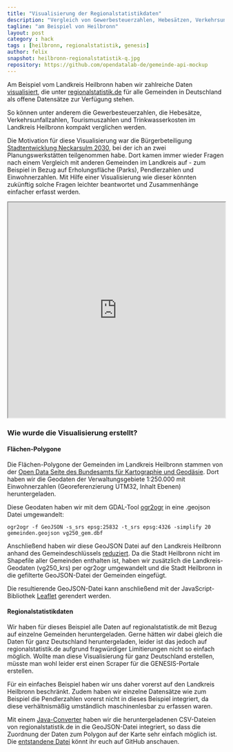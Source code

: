 ```yaml
---
title: "Visualisierung der Regionalstatistikdaten"
description: "Vergleich von Gewerbesteuerzahlen, Hebesätzen, Verkehrsunfallzahlen, Tourismuszahlen, Trinkwasserkosten und mehr am Beispiel vom Landkreis Heilbronn"
tagline: "am Beispiel von Heilbronn"
layout: post
category : hack
tags : [heilbronn, regionalstatistik, genesis]
author: felix
snapshot: heilbronn-regionalstatistik-q.jpg
repository: https://github.com/opendatalab-de/gemeinde-api-mockup
---
```


Am Beispiel vom Landkreis Heilbronn haben wir zahlreiche Daten [visualisiert](http://opendatalab.de/heilbronn-regionalstatistik), die unter [regionalstatistik.de](https://www.regionalstatistik.de/genesis/online/logon) für alle Gemeinden in Deutschland als offene Datensätze zur Verfügung stehen.

So können unter anderem die Gewerbesteuerzahlen, die Hebesätze, Verkehrsunfallzahlen, Tourismuszahlen und Trinkwasserkosten im Landkreis Heilbronn kompakt verglichen werden.

Die Motivation für diese Visualisierung war die Bürgerbeteiligung [Stadtentwicklung Neckarsulm 2030](http://www.neckarsulm.de/main/unser-neckarsulm/stadtentwicklung-2030.html), bei der ich an zwei Planungswerkstätten teilgenommen habe.
Dort kamen immer wieder Fragen nach einem Vergleich mit anderen Gemeinden im Landkreis auf - zum Beispiel in Bezug auf Erholungsfläche (Parks), Pendlerzahlen und Einwohnerzahlen. Mit Hilfe einer Visualisierung wie dieser könnten zukünftig solche Fragen leichter beantwortet und Zusammenhänge einfacher erfasst werden.

<iframe src="http://opendatalab.de/heilbronn-regionalstatistik" width="100%" height="500"> </iframe>

### Wie wurde die Visualisierung erstellt?

#### Flächen-Polygone

Die Flächen-Polygone der Gemeinden im Landkreis Heilbronn stammen von der [Open Data Seite des Bundesamts für Kartographie und Geodäsie](http://www.geodatenzentrum.de/geodaten/gdz_rahmen.gdz_div?gdz_spr=deu&gdz_akt_zeile=5&gdz_anz_zeile=0&gdz_unt_zeile=0&gdz_user_id=0). Dort haben wir die Geodaten der Verwaltungsgebiete 1:250.000 mit Einwohnerzahlen (Georeferenzierung UTM32, Inhalt Ebenen) heruntergeladen.

Diese Geodaten haben wir mit dem GDAL-Tool [ogr2ogr](http://www.gdal.org/ogr2ogr.html) in eine .geojson Datei umgewandelt:

	ogr2ogr -f GeoJSON -s_srs epsg:25832 -t_srs epsg:4326 -simplify 20 gemeinden.geojson vg250_gem.dbf

Anschließend haben wir diese GeoJSON Datei auf den Landkreis Heilbronn anhand des Gemeindeschlüssels [reduziert](https://github.com/opendatalab-de/gemeinde-api-mockup/blob/49fdc74bb39952c268894916d8215d0ede3d2453/gemeinde-api-mockup/src/main/java/de/opendatalab/utils/GemeindeFilter.java). 
Da die Stadt Heilbronn nicht im Shapefile aller Gemeinden enthalten ist, haben wir zusätzlich die Landkreis-Geodaten (vg250_krs) per ogr2ogr umgewandelt und die Stadt Heilbronn in die gefilterte GeoJSON-Datei der Gemeinden eingefügt.

Die resultierende GeoJSON-Datei kann anschließend mit der JavaScript-Bibliothek [Leaflet](http://leafletjs.com/examples/geojson.html) gerendert werden.

#### Regionalstatistikdaten

Wir haben für dieses Beispiel alle Daten auf regionalstatistik.de mit Bezug auf einzelne Gemeinden heruntergeladen.
Gerne hätten wir dabei gleich die Daten für ganz Deutschland heruntergeladen, leider ist das jedoch auf regionalstatistik.de aufgrund fragwürdiger Limitierungen nicht so einfach möglich.
Wollte man diese Visualisierung für ganz Deutschland erstellen, müsste man wohl leider erst einen Scraper für die GENESIS-Portale erstellen.

Für ein einfaches Beispiel haben wir uns daher vorerst auf den Landkreis Heilbronn beschränkt.
Zudem haben wir einzelne Datensätze wie zum Beispiel die Pendlerzahlen vorerst nicht in dieses Beispiel integriert, da diese verhältnismäßig umständlich maschinenlesbar zu erfassen waren.

Mit einem [Java-Converter](https://github.com/opendatalab-de/gemeinde-api-mockup/tree/master/gemeinde-api-mockup) haben wir die heruntergeladenen CSV-Dateien von regionalstatistik.de in die GeoJSON-Datei integriert, so dass die Zuordnung der Daten zum Polygon auf der Karte sehr einfach möglich ist.
Die [entstandene Datei](https://raw.github.com/opendatalab-de/gemeinde-api-mockup/master/viewer/src/data/heilbronn-rs.geojson) könnt ihr euch auf GitHub anschauen.

